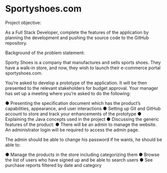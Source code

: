 # Sportyshoes.com
Project objective:

As a Full Stack Developer, complete the features of the application by planning the development and pushing the source code to the GitHub repository. 
      

Background of the problem statement:

Sporty Shoes is a company that manufactures and sells sports shoes. They have a walk-in store, and now, they wish to launch their e-commerce portal sportyshoes.com.

 

You’re asked to develop a prototype of the application. It will be then presented to the relevant stakeholders for budget approval. Your manager has set up a meeting where you’re asked to do the following: 

● Presenting the specification document which has the product’s capabilities, appearance, and user interactions
● Setting up Git and GitHub account to store and track your enhancements of the prototype 
● Explaining the Java concepts used in the project 
● Discussing the generic features of the product:
● There will be an admin to manage the website. An administrator login will be required to access the admin page. 

 

The admin should be able to change his password if he wants, he should be able to:

● Manage the products in the store including categorizing them
● Browse the list of users who have signed up and be able to search users
● See purchase reports filtered by date and category
